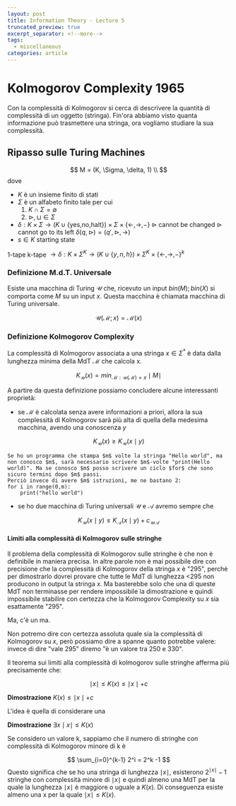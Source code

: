 ```yaml
---
layout: post
title: Information Theory - Lecture 5
truncated_preview: true
excerpt_separator: <!--more-->
tags:
  - miscellaneous
categories: article
---
```

<!--more-->
# Kolmogorov Complexity 1965
Con la complessità di Kolmogorov si cerca di descrivere la quantità di complessità di un oggetto (stringa). Fin'ora abbiamo visto quanta informazione può trasmettere una stringa, ora vogliamo studiare la sua complessità.

## Ripasso sulle Turing Machines
$$
M = (K, \Sigma, \delta, 1) \\
$$
dove 
- $K$ è un insieme finito di stati
- $\Sigma$ è un alfabeto finito tale per cui
	1. $K\cap \Sigma = \emptyset$
	2. $\rhd, \sqcup \in \Sigma$ 
- $\delta: K \times \Sigma \to (K \cup \{\text{yes,no,halt}\}) \times \Sigma \times \{\leftarrow, \rightarrow, -\}$
	$\rhd$ cannot be changed
	$\rhd$ cannot go to its left
	$\delta(q,\rhd) = (q', \rhd, \rightarrow)$ 
- $s \in K$ starting state

1-tape
k-tape $\to \delta: K \times \Sigma^K \to (K \cup \{y,n,h\}) \times \Sigma^K \times \{\leftarrow,\rightarrow,-\}^k$

### Definizione M.d.T. Universale
Esiste una macchina di Turing $\mathcal{U}$ che, ricevuto un input $bin(M); bin(X)$ si comporta come $M$ su un input $x$. Questa macchina è chiamata macchina di Turing universale.

$$
\mathcal{U}(\mathcal{M};x) = \mathcal{M}(x)
$$

### Definizione Kolmogorov Complexity
La complessità di Kolmogorov associata a una stringa $x \in \Sigma^*$ è data dalla lunghezza minima della MdT $\mathcal{M}$ che calcola x. 

$$
K_{\mathcal{U}}(x) = min_{\mathcal{M}:\mathcal{U}(\mathcal{M})=x}\mid M \mid
$$

A partire da questa definizione possiamo concludere alcune interessanti proprietà:
- se $\mathcal{M}$ è calcolata senza avere informazioni a priori, allora la sua complessità di Kolmogorov sarà più alta di quella della medesima macchina, avendo una conoscenza $y$

$$
K_{\mathcal{U}}(x) \ge K_{\mathcal{U}}(x\mid y)
$$

	Se ho un programma che stampa $m$ volte la stringa "Hello world", ma non conosco $m$, sarà necessario scrivere $m$-volte "print(Hello world)". Ma se conosco $m$ posso scrivere un ciclo $for$ che sono sicuro termini dopo $m$ passi.
	Perciò invece di avere $m$ istruzioni, me ne bastano 2:
	for i in range(0,m):
		print("hello world")

- se ho due macchina di Turing universali $\mathcal{U}$ e $\mathcal{A}$ avremo sempre che 

$$ 
K_{\mathcal{U}}(x\mid y) \le K_{\mathcal{A}}(x \mid y) + c_{\mathcal{UA}}
$$

#### Limiti alla complessità di Kolmogorov sulle stringhe
Il problema della complessità di Kolmogorov sulle stringhe è che non è definibile in maniera precisa. In altre parole non è mai possibile dire con precisione che la complessità di Kolmogorov della stringa $x$ è "295", perchè per dimostrarlo dovrei provare che tutte le MdT di lunghezza <295 non producono in output la stringa $x$. Ma basterebbe solo che una di queste MdT non terminasse per rendere impossibile la dimostrazione e quindi impossibile stabilire con certezza che la Kolmogorov Complexity su $x$ sia esattamente "295".

Ma, c'è un ma.

Non potremo dire con certezza assoluta quale sia la complessità di Kolmogorov su $x$, però possiamo dire a spanne quanto potrebbe valere: invece di dire "vale 295" diremo "è un valore tra 250 e 330".

Il teorema sui limiti alla complessità di kolmogorov sulle stringhe afferma più precisamente che:

$$
\mid x \mid \leq K(x) \leq \mid x \mid + c
$$

**Dimostrazione** $K(x) \le \mid x \mid + c$

L'idea è quella di considerare una 

**Dimostrazione** $\exists x \mid x \mid \leq K(x)$

Se considero un valore k, sappiamo che il numero di stringhe con complessità di Kolmogorov minore di k è 

$$
\sum_{i=0}^{k-1} 2^i = 2^k -1
$$
Questo significa che se ho una stringa di lunghezza $\mid x \mid$, esisterono $2^{\mid x \mid} -1$ stringhe con complessità minore di $\mid x \mid$ e quindi almeno una MdT per la quale la lunghezza $\mid x \mid$ è maggiore o uguale a $K(x)$. 
Di conseguenza esiste almeno una x per la quale $\mid x \mid \leq K(x)$.

